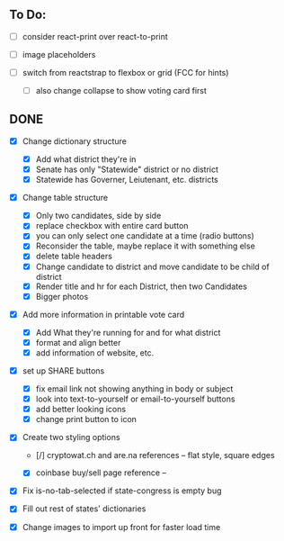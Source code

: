 ## To Do:

- [ ] consider react-print over react-to-print
- [ ] image placeholders

- [ ] switch from reactstrap to flexbox or grid (FCC for hints)
	- [ ] also change collapse to show voting card first



















## DONE
- [x] Change dictionary structure
	- [x] Add what district they're in
	- [x] Senate has only "Statewide" district or no district 
	- [x] Statewide has Governer, Leiutenant, etc. districts 

- [x] Change table structure
	- [x] Only two candidates, side by side 
	- [x] replace checkbox with entire card button
	- [x] you can only select one candidate at a time (radio buttons)
	- [x] Reconsider the table, maybe replace it with something else
	- [x] delete table headers
	- [x] Change candidate to district and move candidate to be child of district
	- [x] Render title and hr for each District, then two Candidates
	- [x] Bigger photos

- [x] Add more information in printable vote card
	- [x] Add What they're running for and for what district
	- [x] format and align better
	- [x] add information of website, etc.

- [x] set up SHARE buttons
	- [x] fix email link not showing anything in body or subject
 	- [x] look into text-to-yourself or email-to-yourself buttons
	- [x] add better looking icons
	- [x] change print button to icon

- [x] Create two styling options
	- [/] cryptowat.ch and are.na references – flat style, square edges
	- [x] coinbase buy/sell page reference – 


- [x] Fix is-no-tab-selected if state-congress is empty bug
- [x] Fill out rest of states' dictionaries


- [x] Change images to import up front for faster load time
